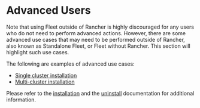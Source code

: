 # Advanced Users

Note that using Fleet outside of Rancher is highly discouraged for any users who do not need to perform advanced actions. However, there are some advanced use cases that may need to be performed outside of Rancher, also known as Standalone Fleet, or Fleet without Rancher. This section will highlight such use cases.

The following are examples of advanced use cases:

- [Single cluster installation](./single-cluster-install.md)
- [Multi-cluster installation](./multi-cluster-install.md) 

Please refer to the [installation](./installation.md) and the [uninstall](./uninstall.md) documentation for additional information.